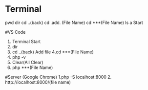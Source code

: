 # Terminal
pwd
dir
cd ..(back)
cd .add. (File Name)
cd ***(File Name)
ls a
Start



#VS Code
1. Terminal Start
2. dir
3. cd ..(back)
Add file
4.cd ***(File Name)
5. php -v
6. Clear(All Clear)
7. php ***(File Name)

#Server (Google Chrome)
1.php -S localhost:8000
2. http://localhost:8000/(file name)
